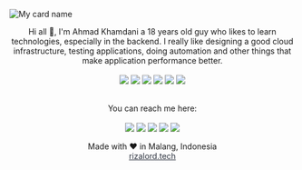 ![My card name](https://cardivo.vercel.app/api?name=Ahmad%20Khamdani&description=Junior%20Fullstack%20Developer&image=https://avatars.githubusercontent.com/u/49712569?v=4&backgroundColor=%23293B5F&instagram=rizalord_&linkedin=Ahmad%20Khamdani&github=rizalord&twitter=rizalord_&pattern=topography&colorPattern=%2347597E&fontColor=%23ddd&iconColor=%23fff&opacity=0.3)

<div align="center">
  Hi all 👋, I'm Ahmad Khamdani a 18 years old guy who likes to learn technologies, especially in the backend. I really like designing a good cloud infrastructure, testing applications, doing automation and other things that make application performance better.
  <br><br>
  <img src="https://img.shields.io/badge/typescript%20-%23007ACC.svg?&style=for-the-badge&logo=typescript&logoColor=white"/>
  <img src="https://img.shields.io/badge/express-%23dddddd?&style=for-the-badge&logo=express&logoColor=black"/>
  <img src="https://img.shields.io/badge/nuxt%20js-%2300C58E?&style=for-the-badge&logo=nuxt.js&logoColor=white"/>
  <img src="https://img.shields.io/badge/next%20js-%23000000?&style=for-the-badge&logo=nuxt.js&logoColor=white"/>
  <img src="https://img.shields.io/badge/Laravel-FF2D20?style=for-the-badge&logo=laravel&logoColor=white"/>
  <img src="https://img.shields.io/badge/Flutter-02569B?style=for-the-badge&logo=flutter&logoColor=white"/>
  <br><br>

  You can reach me here:<br><br>
  <a href="mailto:ahmadkhamdani9@gmail.com" style="text-decoration: none;">
    <img src="https://img.shields.io/badge/email%20me%20here-%23EA4335?&style=for-the-badge&logo=gmail&logoColor=white"/>
  </a>
  <a href="https://t.me/rizalord" style="text-decoration: none;">
    <img src="https://img.shields.io/badge/telegram-%2326A5E4?&style=for-the-badge&logo=telegram&logoColor=white"/>
  </a>
  <a href="http://line.me/ti/p/~rizalord" style="text-decoration: none;">
    <img src="https://img.shields.io/badge/line-%2300C300?&style=for-the-badge&logo=line&logoColor=white"/>
  </a>
  <a href="https://twitter.com/rizalord_" style="text-decoration: none;">
    <img src="https://img.shields.io/badge/twitter-%231DA1F2?&style=for-the-badge&logo=twitter&logoColor=white"/>
  </a>
  <a href="https://instagram.com/rizalord_" style="text-decoration: none;">
    <img src="https://img.shields.io/badge/instagram-%23E4405F?&style=for-the-badge&logo=instagram&logoColor=white"/>
  </a>

  Made with ♥ in Malang, Indonesia
  <br>
  <a href="https://rizalord.me" style="color: #2E3440;">rizalord.tech</a>
</div>
